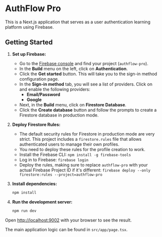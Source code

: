 # AuthFlow Pro

This is a Next.js application that serves as a user authentication learning platform using Firebase.

## Getting Started

1.  **Set up Firebase:**
    *   Go to the [Firebase console](https://console.firebase.google.com/) and find your project (`authflow-pro`).
    *   In the **Build** menu on the left, click on **Authentication**.
    *   Click the **Get started** button. This will take you to the sign-in method configuration page.
    *   In the **Sign-in method** tab, you will see a list of providers. Click on and enable the following providers:
        *   **Email/Password**
        *   **Google**
    *   Next, in the **Build** menu, click on **Firestore Database**.
    *   Click the **Create database** button and follow the prompts to create a Firestore database in production mode.

2. **Deploy Firestore Rules:**
    * The default security rules for Firestore in production mode are very strict. This project includes a `firestore.rules` file that allows authenticated users to manage their own profiles.
    * You need to deploy these rules for the profile creation to work.
    * Install the Firebase CLI: `npm install -g firebase-tools`
    * Log in to Firebase: `firebase login`
    * Deploy the rules, making sure to replace `authflow-pro` with your actual Firebase Project ID if it's different: `firebase deploy --only firestore:rules --project=authflow-pro`


3.  **Install dependencies:**
    ```bash
    npm install
    ```

4.  **Run the development server:**
    ```bash
    npm run dev
    ```

Open [http://localhost:9002](http://localhost:9002) with your browser to see the result.

The main application logic can be found in `src/app/page.tsx`.
